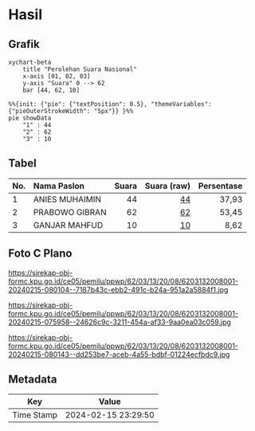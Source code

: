 # Hasil

## Grafik

```mermaid
xychart-beta
    title "Perolehan Suara Nasional"
    x-axis [01, 02, 03]
    y-axis "Suara" 0 --> 62
    bar [44, 62, 10]
```

```mermaid
%%{init: {"pie": {"textPosition": 0.5}, "themeVariables": {"pieOuterStrokeWidth": "5px"}} }%%
pie showData
    "1" : 44
    "2" : 62
    "3" : 10
```

## Tabel

| No. | Nama Paslon    | Suara | Suara (raw) | Persentase |
|:--- |:-------------- | -----:| -----------:| ----------:|
| 1   | ANIES MUHAIMIN | 44    | [44][p-1]   | 37,93      |
| 2   | PRABOWO GIBRAN | 62    | [62][p-2]   | 53,45      |
| 3   | GANJAR MAHFUD  | 10    | [10][p-3]   | 8,62       |


[p-1]: https://github.com/gigit-pemilu/pemilu-2024/blob/main/pilpres/hitung-suara/sub/62-kalimantan-tengah/sub/03-kapuas/sub/13-tamban-catur/sub/2008-tamban-makmur/sub/001-tps/sub/paslon-1.txt
[p-2]: https://github.com/gigit-pemilu/pemilu-2024/blob/main/pilpres/hitung-suara/sub/62-kalimantan-tengah/sub/03-kapuas/sub/13-tamban-catur/sub/2008-tamban-makmur/sub/001-tps/sub/paslon-2.txt
[p-3]: https://github.com/gigit-pemilu/pemilu-2024/blob/main/pilpres/hitung-suara/sub/62-kalimantan-tengah/sub/03-kapuas/sub/13-tamban-catur/sub/2008-tamban-makmur/sub/001-tps/sub/paslon-3.txt

## Foto C Plano

https://sirekap-obj-formc.kpu.go.id/ce05/pemilu/ppwp/62/03/13/20/08/6203132008001-20240215-080104--7187b43c-ebb2-491c-b24a-951a2a5884f1.jpg

https://sirekap-obj-formc.kpu.go.id/ce05/pemilu/ppwp/62/03/13/20/08/6203132008001-20240215-075958--24626c9c-3211-454a-af33-9aa0ea03c059.jpg

https://sirekap-obj-formc.kpu.go.id/ce05/pemilu/ppwp/62/03/13/20/08/6203132008001-20240215-080143--dd253be7-aceb-4a55-bdbf-01224ecfbdc9.jpg


## Metadata

| Key        | Value               |
| ---------- | ------------------- |
| Time Stamp | 2024-02-15 23:29:50 |



